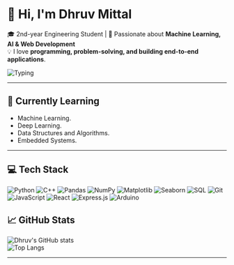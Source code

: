 # 👋 Hi, I'm Dhruv Mittal

🎓 2nd-year Engineering Student | 🤖 Passionate about **Machine Learning, AI & Web Development**  
💡 I love **programming, problem-solving, and building end-to-end applications**.  

![Typing](https://readme-typing-svg.herokuapp.com?size=24&duration=2500&color=62b6cb&lines=Code;Debug;Repeat;)

---

## 🧠 Currently Learning
- Machine Learning.
- Deep Learning.
- Data Structures and Algorithms.
- Embedded Systems.

---

## 💻 Tech Stack

![Python](https://img.shields.io/badge/Python-3776AB?style=for-the-badge&logo=python&logoColor=white)
![C++](https://img.shields.io/badge/C++-00599C?style=for-the-badge&logo=c%2B%2B&logoColor=white)
![Pandas](https://img.shields.io/badge/Pandas-150458?style=for-the-badge&logo=pandas&logoColor=white)
![NumPy](https://img.shields.io/badge/NumPy-013243?style=for-the-badge&logo=numpy&logoColor=white)
![Matplotlib](https://img.shields.io/badge/Matplotlib-11557C?style=for-the-badge&logo=matplotlib&logoColor=white)
![Seaborn](https://img.shields.io/badge/Seaborn-6A5ACD?style=for-the-badge&logo=python&logoColor=white)
![SQL](https://img.shields.io/badge/SQL-003B57?style=for-the-badge&logo=postgresql&logoColor=white)
![Git](https://img.shields.io/badge/Git-F05032?style=for-the-badge&logo=git&logoColor=white)
![JavaScript](https://img.shields.io/badge/JavaScript-F7DF1E?style=for-the-badge&logo=javascript&logoColor=black)
![React](https://img.shields.io/badge/React-20232A?style=for-the-badge&logo=react&logoColor=61DAFB)
![Express.js](https://img.shields.io/badge/Express.js-000000?style=for-the-badge&logo=express&logoColor=white)
![Arduino](https://img.shields.io/badge/Arduino_IDE-00979D?style=for-the-badge&logo=arduino&logoColor=white)



## 📈 GitHub Stats
![Dhruv's GitHub stats](https://github-readme-stats.vercel.app/api?username=dhruvmittal41&show_icons=true&theme=tokyonight)  
![Top Langs](https://github-readme-stats.vercel.app/api/top-langs/?username=dhruvmittal41&layout=compact&theme=tokyonight)

---

